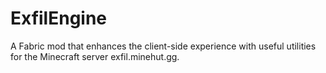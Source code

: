 # ExfilEngine
A Fabric mod that enhances the client-side experience with useful utilities for the Minecraft server exfil.minehut.gg.
